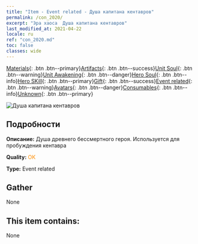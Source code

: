 ```yaml
---
title: "Item - Event related - Душа капитана кентавров"
permalink: /con_2020/
excerpt: "Эра хаоса  Душа капитана кентавров"
last_modified_at: 2021-04-22
locale: ru
ref: "con_2020.md"
toc: false
classes: wide
---
```

 [Materials](/ItemsRU/){: .btn .btn--primary}[Artifacts](/ItemsRU/Artifacts/){: .btn .btn--success}[Unit Soul](/ItemsRU/UnitSoul/){: .btn .btn--warning}[Unit Awakening](/ItemsRU/UnitAwakening/){: .btn .btn--danger}[Hero Soul](/ItemsRU/HeroSoul/){: .btn .btn--info}[Hero SKill](/ItemsRU/HeroSkill/){: .btn .btn--primary}[Gift](/ItemsRU/Gift/){: .btn .btn--success}[Event related](/ItemsRU/Events/){: .btn .btn--warning}[Avatars](/ItemsRU/Avatars/){: .btn .btn--danger}[Consumables](/ItemsRU/Consumables/){: .btn .btn--info}[Unknown](/ItemsRU/Unknown/){: .btn .btn--primary}

 ![Душа капитана кентавров](/images/t/juexing_201.png)

## Подробности
 **Описание:** Душа древнего бессмертного героя. Используется для пробуждения кентавра

 **Quality:** <span style="color: #FF8C00">OK</span>

 **Type:** Event related

## Gather

  None

## This item contains:

  None

